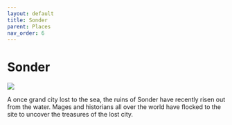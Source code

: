 ```yaml
---
layout: default
title: Sonder
parent: Places
nav_order: 6
---
```


# Sonder

![](/the-wide-sea/img/sonder1.jpg)

A once grand city lost to the sea, the ruins of Sonder have recently risen out from the water. Mages and historians all over the world have flocked to the site to uncover the treasures of the lost city.